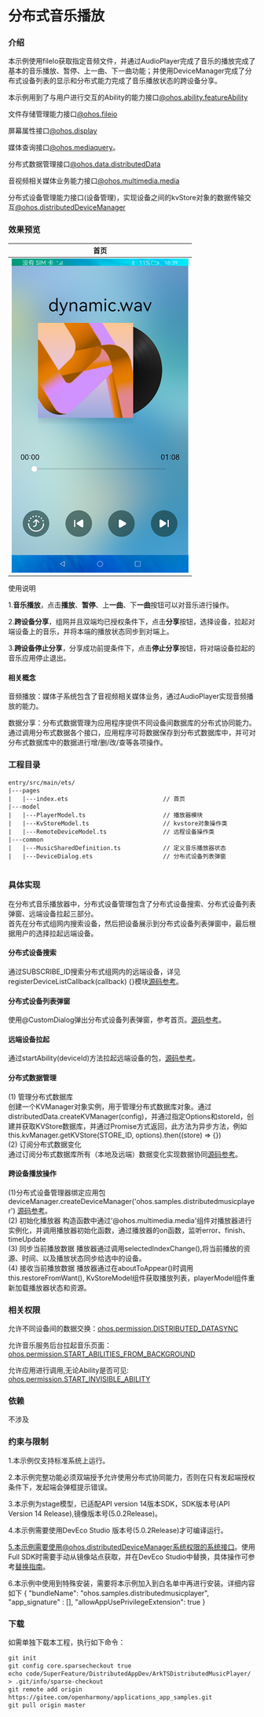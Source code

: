 # 分布式音乐播放

### 介绍

本示例使用fileIo获取指定音频文件，并通过AudioPlayer完成了音乐的播放完成了基本的音乐播放、暂停、上一曲、下一曲功能；并使用DeviceManager完成了分布式设备列表的显示和分布式能力完成了音乐播放状态的跨设备分享。  

本示例用到了与用户进行交互的Ability的能力接口[@ohos.ability.featureAbility](https://gitee.com/openharmony/docs/blob/master/zh-cn/application-dev/reference/apis-ability-kit/js-apis-ability-featureAbility.md)

文件存储管理能力接口[@ohos.fileio](https://gitee.com/openharmony/docs/blob/master/zh-cn/application-dev/reference/apis-core-file-kit/js-apis-fileio.md)

屏幕属性接口[@ohos.display](https://gitee.com/openharmony/docs/blob/master/zh-cn/application-dev/reference/apis-arkui/js-apis-display.md)

媒体查询接口[@ohos.mediaquery](https://gitee.com/openharmony/docs/blob/master/zh-cn/application-dev/reference/apis-arkui/js-apis-mediaquery.md)。

分布式数据管理接口[@ohos.data.distributedData](https://gitee.com/openharmony/docs/blob/master/zh-cn/application-dev/reference/apis-arkdata/js-apis-distributed-data.md)

音视频相关媒体业务能力接口[@ohos.multimedia.media](https://gitee.com/openharmony/docs/blob/master/zh-cn/application-dev/reference/apis-media-kit/js-apis-media.md)

分布式设备管理能力接口(设备管理)，实现设备之间的kvStore对象的数据传输交互[@ohos.distributedDeviceManager](https://gitee.com/openharmony/docs/blob/master/zh-cn/application-dev/reference/apis-distributedservice-kit/js-apis-distributedDeviceManager.md)

### 效果预览
| 首页                              |
|--------------------------------------|
|![](./screenshots/device/distributedMusicPlayer.png)|

使用说明

1.**音乐播放**，点击**播放**、**暂停**、上**一曲**、下**一曲**按钮可以对音乐进行操作。

2.**跨设备分享**，组网并且双端均已授权条件下，点击**分享**按钮，选择设备，拉起对端设备上的音乐，并将本端的播放状态同步到对端上。

3.**跨设备停止分享**，分享成功前提条件下，点击**停止分享**按钮，将对端设备拉起的音乐应用停止退出。

#### 相关概念

音频播放：媒体子系统包含了音视频相关媒体业务，通过AudioPlayer实现音频播放的能力。

数据分享：分布式数据管理为应用程序提供不同设备间数据库的分布式协同能力。通过调用分布式数据各个接口，应用程序可将数据保存到分布式数据库中，并可对分布式数据库中的数据进行增/删/改/查等各项操作。

### 工程目录
```
entry/src/main/ets/
|---pages
|   |---index.ets                           // 首页
|---model                                  
|   |---PlayerModel.ts                      // 播放器模块
|   |---KvStoreModel.ts                     // kvstore对象操作类
|   |---RemoteDeviceModel.ts                // 远程设备操作类
|---common                                    
|   |---MusicSharedDefinition.ts            // 定义音乐播放器状态
|   |---DeviceDialog.ets                    // 分布式设备列表弹窗
                                                      
```

### 具体实现
在分布式音乐播放器中，分布式设备管理包含了分布式设备搜索、分布式设备列表弹窗、远端设备拉起三部分。  
首先在分布式组网内搜索设备，然后把设备展示到分布式设备列表弹窗中，最后根据用户的选择拉起远端设备。
#### 分布式设备搜索
通过SUBSCRIBE_ID搜索分布式组网内的远端设备，详见registerDeviceListCallback(callback) {}模块[源码参考](entry/src/main/ets/model/RemoteDeviceModel.ts )。
#### 分布式设备列表弹窗
使用@CustomDialog弹出分布式设备列表弹窗，参考首页。[源码参考](entry/src/main/ets/common/DeviceDialog.ets )。
#### 远端设备拉起
通过startAbility(deviceId)方法拉起远端设备的包，[源码参考](entry/src/main/ets/pages/Index.ets )。
#### 分布式数据管理
(1) 管理分布式数据库  
创建一个KVManager对象实例，用于管理分布式数据库对象。通过distributedData.createKVManager(config)，并通过指定Options和storeId，创建并获取KVStore数据库，并通过Promise方式返回，此方法为异步方法，例如this.kvManager.getKVStore(STORE_ID, options).then((store) => {})  
(2) 订阅分布式数据变化  
通过订阅分布式数据库所有（本地及远端）数据变化实现数据协同[源码参考](entry/src/main/ets/pages/Index.ets )。

#### 跨设备播放操作
(1)分布式设备管理器绑定应用包
deviceManager.createDeviceManager('ohos.samples.distributedmusicplayer') [源码参考](entry/src/main/ets/model/RemoteDeviceModel.ts )。  
(2) 初始化播放器
构造函数中通过'@ohos.multimedia.media'组件对播放器进行实例化，并调用播放器初始化函数，通过播放器的on函数，监听error、finish、timeUpdate  
(3) 同步当前播放数据
播放器通过调用selectedIndexChange(),将当前播放的资源、时间、以及播放状态同步给选中的设备。  
(4) 接收当前播放数据
播放器通过在aboutToAppear()时调用this.restoreFromWant(), KvStoreModel组件获取播放列表，playerModel组件重新加载播放器状态和资源。


### 相关权限

允许不同设备间的数据交换：[ohos.permission.DISTRIBUTED_DATASYNC](https://gitee.com/openharmony/docs/blob/master/zh-cn/application-dev/security/AccessToken/permissions-for-all.md#ohospermissiondistributed_datasync)

允许音乐服务后台拉起音乐页面：[ohos.permission.START_ABILITIES_FROM_BACKGROUND](https://gitee.com/openharmony/docs/blob/master/zh-cn/application-dev/security/AccessToken/permissions-for-system-apps.md#ohospermissionstart_abilities_from_background)

允许应用进行调用,无论Ability是否可见: [ohos.permission.START_INVISIBLE_ABILITY](https://gitee.com/openharmony/docs/blob/master/zh-cn/application-dev/security/AccessToken/permissions-for-system-apps.md#ohospermissionstart_invisible_ability)

### 依赖

不涉及

### 约束与限制

1.本示例仅支持标准系统上运行。

2.本示例完整功能必须双端授予允许使用分布式协同能力，否则在只有发起端授权条件下，发起端会弹框提示错误。

3.本示例为stage模型，已适配API version 14版本SDK，SDK版本号(API Version 14 Release),镜像版本号(5.0.2Release)。

4.本示例需要使用DevEco Studio 版本号(5.0.2Release)才可编译运行。

5.本示例需要使用@ohos.distributedDeviceManager系统权限的系统接口。使用Full SDK时需要手动从镜像站点获取，并在DevEco Studio中替换，具体操作可参考[替换指南](https://gitee.com/openharmony/docs/blob/master/zh-cn/application-dev/faqs/full-sdk-switch-guide.md)。

6.本示例中使用到特殊安装，需要将本示例加入到白名单中再进行安装。详细内容如下
{
    "bundleName": "ohos.samples.distributedmusicplayer",
    "app_signature" : [],
    "allowAppUsePrivilegeExtension": true
}

### 下载

如需单独下载本工程，执行如下命令：
```
git init
git config core.sparsecheckout true
echo code/SuperFeature/DistributedAppDev/ArkTSDistributedMusicPlayer/ > .git/info/sparse-checkout
git remote add origin https://gitee.com/openharmony/applications_app_samples.git
git pull origin master
```